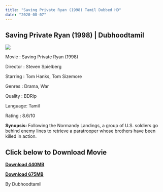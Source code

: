 ```yaml
---
title: "Saving Private Ryan (1998) Tamil Dubbed HD"
date: "2020-08-07"
---
```


## Saving Private Ryan (1998) | Dubhoodtamil

[![](https://1.bp.blogspot.com/-1kSAzXC4OF0/XyrGAro3ObI/AAAAAAAAA_Y/5tz5TbRnXvM-Pu66bur1pkHi1ka2_mYGwCLcBGAsYHQ/s640/images{7c91919003b18fbfe18f8d0a8715b92cf9e57c9a8b9d318e5deae4019927ce00}2B{7c91919003b18fbfe18f8d0a8715b92cf9e57c9a8b9d318e5deae4019927ce00}252819{7c91919003b18fbfe18f8d0a8715b92cf9e57c9a8b9d318e5deae4019927ce00}2529.jpeg)](https://1.bp.blogspot.com/-1kSAzXC4OF0/XyrGAro3ObI/AAAAAAAAA_Y/5tz5TbRnXvM-Pu66bur1pkHi1ka2_mYGwCLcBGAsYHQ/s658/images{7c91919003b18fbfe18f8d0a8715b92cf9e57c9a8b9d318e5deae4019927ce00}2B{7c91919003b18fbfe18f8d0a8715b92cf9e57c9a8b9d318e5deae4019927ce00}252819{7c91919003b18fbfe18f8d0a8715b92cf9e57c9a8b9d318e5deae4019927ce00}2529.jpeg)

Movie : Saving Private Ryan (1998)

Director : Steven Spielberg

Starring : Tom Hanks, Tom Sizemore 

Genres : Drama, War

Quality : BDRip

Language: Tamil

Rating : 8.6/10

**Synopsis:** Following the Normandy Landings, a group of U.S. soldiers go behind enemy lines to retrieve a paratrooper whose brothers have been killed in action.

## **Click below to Download Movie**

**[Download 440MB](https://oncehelp.com/Saving-443mb)**

**[Download 675MB](https://oncehelp.com/saving-675mb)**

By Dubhoodtamil
